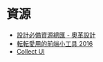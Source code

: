 # 資源

* [設計必備資源總匯 - 奧革設計](http://resources.ogdesign.tw/)
* [転転愛用的前端小工具 2016](https://tenten.co/blog/tenten-frontend-mac-apps-2016/)
* [Collect UI](http://collectui.com/)
